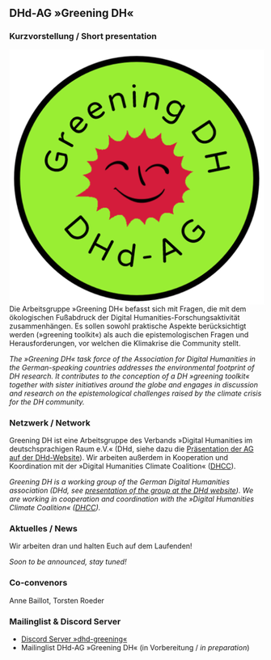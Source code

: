 ## DHd-AG »Greening DH«

### Kurzvorstellung / Short presentation

<img style="float: right;" src="images/Logo_DHd-AG_Greening-DH_transparent.png" alt="Logo der DHd-AG »Greening DH«"/>

Die Arbeitsgruppe »Greening DH« befasst sich mit Fragen, die mit dem ökologischen Fußabdruck der Digital Humanities-Forschungsaktivität zusammenhängen. Es sollen sowohl praktische Aspekte berücksichtigt werden (»greening toolkit«) als auch die epistemologischen Fragen und Herausforderungen, vor welchen die Klimakrise die Community stellt.

*The »Greening DH« task force of the Association for Digital Humanities in the German-speaking countries addresses the environmental footprint of DH research. It contributes to the conception of a DH »greening toolkit« together with sister initiatives around the globe and engages in discussion and research on the epistemological challenges raised by the climate crisis for the DH community.*

### Netzwerk / Network

Greening DH ist eine Arbeitsgruppe des Verbands »Digital Humanities im deutschsprachigen Raum e.V.« (DHd, siehe dazu die [Präsentation der AG auf der DHd-Website](https://dig-hum.de/ag-greening-dh)). Wir arbeiten außerdem in Kooperation und Koordination mit der »Digital Humanities Climate Coalition« ([DHCC](https://www.cdcs.ed.ac.uk/digital-humanities-climate-coalition)).

*Greening DH is a working group of the German Digital Humanities association (DHd, see [presentation of the group at the DHd website](https://dig-hum.de/ag-greening-dh)). We are working in cooperation and coordination with the »Digital Humanities Climate Coalition« ([DHCC](https://www.cdcs.ed.ac.uk/digital-humanities-climate-coalition)).*

### Aktuelles / News

Wir arbeiten dran und halten Euch auf dem Laufenden!

*Soon to be announced, stay tuned!*

### Co-convenors

Anne Baillot, Torsten Roeder

### Mailinglist & Discord Server

* [Discord Server »dhd-greening«](https://discord.gg/APsHmGWU5u)
* Mailinglist DHd-AG »Greening DH« (in Vorbereitung / *in preparation*)
